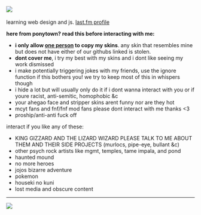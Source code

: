 ![](https://64.media.tumblr.com/87c33f691dc9afdf476f1404c686c94a/e212cf1edf1171dc-63/s540x810/727b7eee71c97b5a71342ac6403e1266ef0e6da3.gif)
---
learning web design and js. [last.fm profile](https://www.last.fm/user/Faulkners_Blunt)

**here from ponytown? read this before interacting with me:**
- **i only allow [one person](https://github.com/themurlocs) to copy my skins**. any skin that resembles mine but does not have either of our githubs linked is stolen.
- **dont cover me**, i try my best with my skins and i dont like seeing my work dismissed
- i make potentially triggering jokes with my friends, use the ignore function if this bothers you! we try to keep most of this in whispers though
- i hide a lot but will usually only do it if i dont wanna interact with you or if youre racist, anti-semitic, homophobic &c
- your ahegao face and stripper skins arent funny nor are they hot
- mcyt fans and fnf/fnf mod fans please dont interact with me thanks <3
- proship/anti-anti fuck off

interact if you like any of these:
- KING GIZZARD AND THE LIZARD WIZARD PLEASE TALK TO ME ABOUT THEM AND THEIR SIDE PROJECTS (murlocs, pipe-eye, bullant &c)
- other psych rock artists like mgmt, temples, tame impala, and pond
- haunted mound
- no more heroes
- jojos bizarre adventure
- pokemon
- houseki no kuni
- lost media and obscure content
---
![](https://64.media.tumblr.com/17337dc7899b7bc46457879f624500c4/594ce223db35d5ee-1e/s500x750/fe846f54b3ca893b221c235a3d700d682670ce75.gif)
